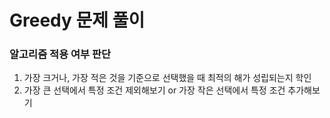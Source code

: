 # Greedy 문제 풀이 

### 알고리즘 적용 여부 판단
1) 가장 크거나, 가장 적은 것을 기준으로 선택했을 때 최적의 해가 성립되는지 학인
2) 가장 큰 선택에서 특정 조건 제외해보기 or 가장 작은 선택에서 특정 조건 추가해보기
